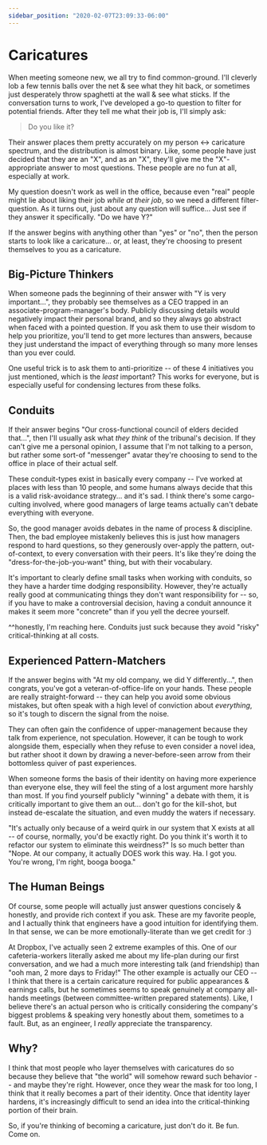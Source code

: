 ```yaml
---
sidebar_position: "2020-02-07T23:09:33-06:00"
---
```


# Caricatures

When meeting someone new, we all try to find common-ground. I'll cleverly lob a few tennis balls over the net & see what they
hit back, or sometimes just desperately throw spaghetti at the wall & see what sticks. If the conversation turns to work,
I've developed a go-to question to filter for potential friends. After they tell me what their job is, I'll simply ask:

> Do you like it?

Their answer places them pretty accurately on my person <-> caricature spectrum, and the distribution is almost binary. Like, some people
have just decided that they are an "X", and as an "X", they'll give me the "X"-appropriate answer to most questions.
These people are no fun at all, especially at work.

My question doesn't work as well in the office, because even "real" people might lie about liking their job _while at their job_,
so we need a different filter-question. As it turns out, just about any question will suffice... Just see if they answer it specifically. "Do we have Y?"

If the answer begins with anything other than "yes" or "no", then the person starts to look like a caricature... or, at least,
they're choosing to present themselves to you as a caricature.

## Big-Picture Thinkers

When someone pads the beginning of their answer with "Y is very important...", they probably see themselves as a CEO trapped
in an associate-program-manager's body. Publicly discussing details would negatively impact their personal brand, and so they
always go abstract when faced with a pointed question. If you ask them to use their wisdom to help you prioritize, you'll
tend to get more lectures than answers, because they just understand the impact of everything through so many more lenses
than you ever could.

One useful trick is to ask them to anti-prioritize -- of these 4 initiatives you just mentioned, which is the _least_ important?
This works for everyone, but is especially useful for condensing lectures from these folks.

## Conduits

If their answer begins "Our cross-functional council of elders decided that...", then I'll usually ask what _they think_
of the tribunal's decision. If they can't give me a personal opinion, I assume that I'm not talking to a person, but rather some sort-of
"messenger" avatar they're choosing to send to the office in place of their actual self.

These conduit-types exist in basically every company -- I've worked at places with less than 10 people, and some humans
always decide that this is a valid risk-avoidance strategy... and it's sad. I think there's some cargo-culting involved,
where good managers of large teams actually can't debate everything with everyone.

So, the good manager avoids debates in the name of process & discipline. Then, the bad employee mistakenly believes this
is just how managers respond to hard questions, so they generously over-apply the pattern, out-of-context, to every conversation with their peers.
It's like they're doing the "dress-for-the-job-you-want" thing, but with their vocabulary.

It's important to clearly define small tasks when working with conduits, so they have a harder time dodging responsibility.
However, they're actually really good at communicating things they don't want responsibility for -- so, if you have to make
a controversial decision, having a conduit announce it makes it seem more "concrete" than if you yell the decree yourself.

^^honestly, I'm reaching here. Conduits just suck because they avoid "risky" critical-thinking at all costs.

## Experienced Pattern-Matchers

If the answer begins with "At my old company, we did Y differently...", then congrats, you've got a veteran-of-office-life
on your hands. These people are really straight-forward -- they can help you avoid some obvious mistakes, but often speak
with a high level of conviction about _everything_, so it's tough to discern the signal from the noise.

They can often gain the confidence of upper-management because they talk from experience, not speculation. However, it
can be tough to work alongside them, especially when they refuse to even consider a novel idea, but rather shoot it down
by drawing a never-before-seen arrow from their bottomless quiver of past experiences.

When someone forms the basis of their identity on having more experience than everyone else, they will feel the sting
of a lost argument more harshly than most. If you find yourself publicly "winning" a debate with them, it is critically
important to give them an out... don't go for the kill-shot, but instead de-escalate the situation, and even muddy the
waters if necessary.

"It's actually only because of a weird quirk in our system that X exists at all -- of course, normally,
you'd be exactly right. Do you think it's worth it to refactor our system to eliminate this weirdness?" Is so much better than
"Nope. At our company, it actually DOES work this way. Ha. I got you. You're wrong, I'm right, booga booga."

## The Human Beings

Of course, some people will actually just answer questions concisely & honestly, and provide rich context if you ask. These
are my favorite people, and I actually think that engineers have a good intuition for identifying them.
In that sense, we can be more emotionally-literate than we get credit for :)

At Dropbox, I've actually seen 2 extreme examples of this. One of our cafeteria-workers literally asked me about my life-plan
during our first conversation, and we had a much more interesting talk (and friendship) than "ooh man, 2 more days to Friday!"
The other example is actually our CEO -- I think that there is a certain caricature required for public appearances & earnings
calls, but he sometimes seems to speak genuinely at company all-hands meetings (between committee-written prepared statements).
Like, I believe there's an actual person who is critically considering the company's biggest problems & speaking very honestly about
them, sometimes to a fault. But, as an engineer, I _really_ appreciate the transparency.

## Why?

I think that most people who layer themselves with caricatures do so because they believe that "the world" will
somehow reward such behavior -- and maybe they're right. However, once they wear the mask for too long, I think that it really
becomes a part of their identity. Once that identity layer hardens, it's increasingly difficult to send an idea into the
critical-thinking portion of their brain.

So, if you're thinking of becoming a caricature, just don't do it. Be fun. Come on.
